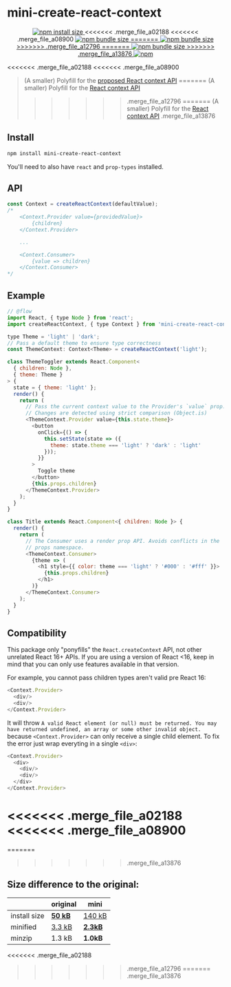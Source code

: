 # mini-create-react-context

<p align="center">
<a href="https://packagephobia.now.sh/result?p=mini-create-react-context">
	<img alt="npm install size" src="https://packagephobia.now.sh/badge?p=mini-create-react-context">
</a>
<<<<<<< .merge_file_a02188
<<<<<<< .merge_file_a08900
<a href="https://bundlephobia.com/result?p=mini-create-react-context">
	<img alt="npm bundle size" src="https://img.shields.io/bundlephobia/min/mini-create-react-context.svg?style=flat-square">
=======
<a href="https://bundlephobia.com/result?p=mini-create-react-context@latest">
	<img alt="npm bundle size" src="https://img.shields.io/bundlephobia/min/mini-create-react-context/latest.svg?style=flat-square">
>>>>>>> .merge_file_a12796
=======
<a href="https://bundlephobia.com/result?p=mini-create-react-context@latest">
	<img alt="npm bundle size" src="https://img.shields.io/bundlephobia/min/mini-create-react-context/latest.svg?style=flat-square">
>>>>>>> .merge_file_a13876
</a>
<a href="https://www.npmjs.com/package/mini-create-react-context">
    <img alt="npm" src="https://img.shields.io/npm/v/mini-create-react-context.svg?style=flat-square">
</a>
</p>

<<<<<<< .merge_file_a02188
<<<<<<< .merge_file_a08900
> (A smaller) Polyfill for the [proposed React context API](https://github.com/reactjs/rfcs/pull/2)
=======
> (A smaller) Polyfill for the [React context API](https://github.com/reactjs/rfcs/pull/2)
>>>>>>> .merge_file_a12796
=======
> (A smaller) Polyfill for the [React context API](https://github.com/reactjs/rfcs/pull/2)
>>>>>>> .merge_file_a13876

## Install

```sh
npm install mini-create-react-context
```

You'll need to also have `react` and `prop-types` installed.

## API

```js
const Context = createReactContext(defaultValue);
/*
	<Context.Provider value={providedValue}>
		{children}
	</Context.Provider>

	...

	<Context.Consumer>
		{value => children}
	</Context.Consumer>
*/
```

## Example

```js
// @flow
import React, { type Node } from 'react';
import createReactContext, { type Context } from 'mini-create-react-context';

type Theme = 'light' | 'dark';
// Pass a default theme to ensure type correctness
const ThemeContext: Context<Theme> = createReactContext('light');

class ThemeToggler extends React.Component<
  { children: Node },
  { theme: Theme }
> {
  state = { theme: 'light' };
  render() {
    return (
      // Pass the current context value to the Provider's `value` prop.
      // Changes are detected using strict comparison (Object.is)
      <ThemeContext.Provider value={this.state.theme}>
        <button
          onClick={() => {
            this.setState(state => ({
              theme: state.theme === 'light' ? 'dark' : 'light'
            }));
          }}
        >
          Toggle theme
        </button>
        {this.props.children}
      </ThemeContext.Provider>
    );
  }
}

class Title extends React.Component<{ children: Node }> {
  render() {
    return (
      // The Consumer uses a render prop API. Avoids conflicts in the
      // props namespace.
      <ThemeContext.Consumer>
        {theme => (
          <h1 style={{ color: theme === 'light' ? '#000' : '#fff' }}>
            {this.props.children}
          </h1>
        )}
      </ThemeContext.Consumer>
    );
  }
}
```

## Compatibility

This package only "ponyfills" the `React.createContext` API, not other unrelated React 16+ APIs. If you are using a version of React <16, keep in mind that you can only use features available in that version.

For example, you cannot pass children types aren't valid pre React 16:

```js
<Context.Provider>
  <div/>
  <div/>
</Context.Provider>
```

It will throw `A valid React element (or null) must be returned. You may have returned undefined, an array or some other invalid object.` because `<Context.Provider>` can only receive a single child element. To fix the error just wrap everyting in a single `<div>`:

```js
<Context.Provider>
  <div>
    <div/>
    <div/>
  </div>
</Context.Provider>
```
<<<<<<< .merge_file_a02188
<<<<<<< .merge_file_a08900
=======
=======
>>>>>>> .merge_file_a13876

## Size difference to the original:
|            | original | **mini**
|------------|----------|-----
|install size| [**50 kB**](https://packagephobia.now.sh/result?p=create-react-context) | [140 kB](https://packagephobia.now.sh/result?p=mini-create-react-context)
|minified    | [3.3 kB](https://bundlephobia.com/result?p=create-react-context) | [**2.3kB**](https://bundlephobia.com/result?p=mini-create-react-context)
|minzip      | 1.3 kB   | **1.0kB**
<<<<<<< .merge_file_a02188
>>>>>>> .merge_file_a12796
=======
>>>>>>> .merge_file_a13876
